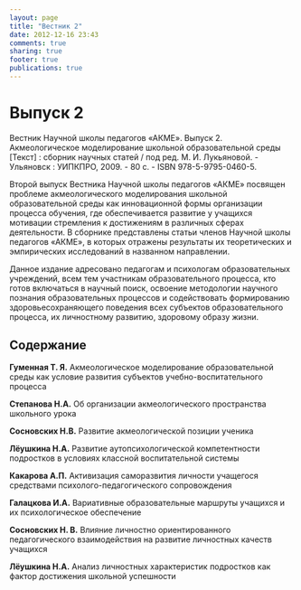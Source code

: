 ```yaml
---
layout: page
title: "Вестник 2"
date: 2012-12-16 23:43
comments: true
sharing: true
footer: true
publications: true
---
```

# Выпуск 2

Вестник Научной школы педагогов «АКМЕ». Выпуск 2. Акмеологическое моделирование школьной образовательной среды [Текст] : сборник научных статей / под ред. М. И. Лукьяновой. - Ульяновск : УИПКПРО, 2009. - 80 с. - ISBN 978-5-9795-0460-5.

Второй выпуск Вестника Научной школы педагогов «АКМЕ» посвящен проблеме акмеологического моделирования школьной образовательной среды как инновационной формы организации процесса обучения, где обеспечивается развитие у учащихся мотивации стремления к достижениям в различных сферах деятельности. В сборнике представлены статьи членов Научной школы педагогов «АКМЕ», в которых отражены результаты их теоретических и эмпирических исследований в названном направлении.

Данное издание адресовано педагогам и психологам образовательных учреждений, всем тем участникам образовательного процесса, кто готов включаться в научный поиск, освоение методологии научного познания образовательных процессов и содействовать формированию здоровьесохраняющего поведения всех субъектов образовательного процесса, их личностному развитию, здоровому образу жизни.

## Содержание

**Гуменная Т. Я.** Акмеологическое моделирование образовательной среды как условие развития субъектов учебно-воспитательного процесса

**Степанова Н.А.** Об организации акмеологического пространства школьного урока  

**Сосновских Н.В.** Развитие акмеологической позиции ученика

**Лёушкина Н.А.** Развитие аутопсихологической компетентности подростков в условиях классной воспитательной системы 

**Какарова А.П.** Активизация саморазвития личности учащегося средствами психолого-педагогического сопровождения

**Галацкова И.А.** Вариативные образовательные маршруты учащихся и их психологическое обеспечение

**Сосновских Н. В.** Влияние личностно ориентированного педагогического взаимодействия на развитие личностных качеств учащихся 

**Лёушкина Н.А.** Анализ личностных характеристик  подростков как фактор достижения школьной успешности










